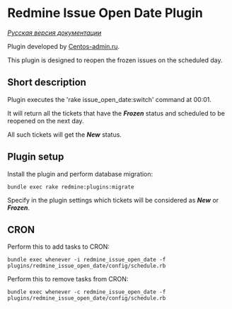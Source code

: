 # Redmine Issue Open Date Plugin

*[Русская версия документации](README.ru.md)*

Plugin developed by [Centos-admin.ru](http://centos-admin.ru/).

This plugin is designed to reopen the frozen issues on the scheduled day.

## Short description

Plugin executes the 'rake issue_open_date:switch' command at 00:01.

It will return all the tickets that have the _**Frozen**_ status and scheduled to be reopened on the next day.

All such tickets will get the _**New**_ status.

## Plugin setup

Install the plugin and perform database migration:

```
bundle exec rake redmine:plugins:migrate
```

Specify in the plugin settings which tickets will be considered as _**New**_ or _**Frozen**_.


## CRON

Perform this to add tasks to CRON:

```
bundle exec whenever -i redmine_issue_open_date -f plugins/redmine_issue_open_date/config/schedule.rb
```

Perform this to remove tasks from CRON:

```
bundle exec whenever -c redmine_issue_open_date -f plugins/redmine_issue_open_date/config/schedule.rb
```

